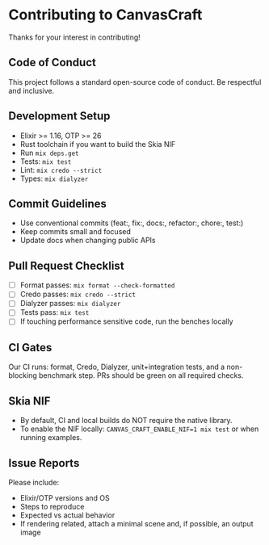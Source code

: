 # Contributing to CanvasCraft

Thanks for your interest in contributing!

## Code of Conduct
This project follows a standard open-source code of conduct. Be respectful and inclusive.

## Development Setup
- Elixir >= 1.16, OTP >= 26
- Rust toolchain if you want to build the Skia NIF
- Run `mix deps.get`
- Tests: `mix test`
- Lint: `mix credo --strict`
- Types: `mix dialyzer`

## Commit Guidelines
- Use conventional commits (feat:, fix:, docs:, refactor:, chore:, test:)
- Keep commits small and focused
- Update docs when changing public APIs

## Pull Request Checklist
- [ ] Format passes: `mix format --check-formatted`
- [ ] Credo passes: `mix credo --strict`
- [ ] Dialyzer passes: `mix dialyzer`
- [ ] Tests pass: `mix test`
- [ ] If touching performance sensitive code, run the benches locally

## CI Gates
Our CI runs: format, Credo, Dialyzer, unit+integration tests, and a non-blocking benchmark step. PRs should be green on all required checks.

## Skia NIF
- By default, CI and local builds do NOT require the native library.
- To enable the NIF locally: `CANVAS_CRAFT_ENABLE_NIF=1 mix test` or when running examples.

## Issue Reports
Please include:
- Elixir/OTP versions and OS
- Steps to reproduce
- Expected vs actual behavior
- If rendering related, attach a minimal scene and, if possible, an output image
